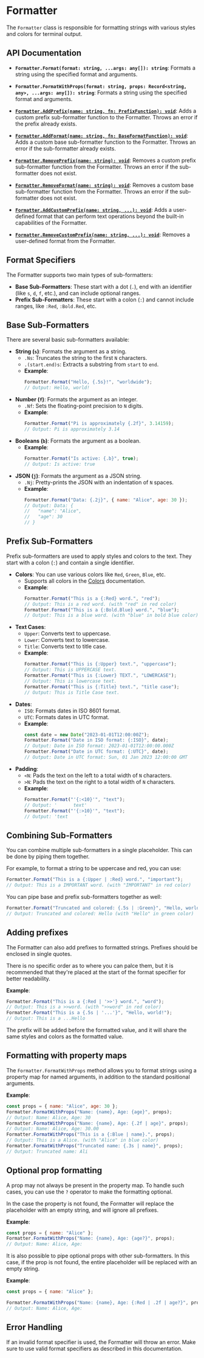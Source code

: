 # Formatter

The `Formatter` class is responsible for formatting strings
with various styles and colors for terminal output.

## API Documentation

- **`Formatter.Format(format: string, ...args: any[]): string`**:
    Formats a string using the specified format and arguments.

- **`Formatter.FormatWithProps(format: string, props: Record<string, any>, ...args: any[]): string`**:
  Formats a string using the specified format and arguments.

- [**`Formatter.AddPrefix(name: string, fn: PrefixFunction): void`**](/contents/advanced/custom_formats/):
  Adds a custom prefix sub-formatter function to the Formatter. Throws an error if the prefix already exists.

- [**`Formatter.AddFormat(name: string, fn: BaseFormatFunction): void`**](/contents/advanced/custom_formats/):
  Adds a custom base sub-formatter function to the Formatter. Throws an error if the sub-formatter already exists.

- [**`Formatter.RemovePrefix(name: string): void`**](/contents/advanced/custom_formats/):
  Removes a custom prefix sub-formatter function from the Formatter. 
  Throws an error if the sub-formatter does not exist.

- [**`Formatter.RemoveFormat(name: string): void`**](/contents/advanced/custom_formats/):
  Removes a custom base sub-formatter function from the Formatter.
  Throws an error if the sub-formatter does not exist.

- [**`Formatter.AddCustomPrefix(name: string, ...): void`**](/contents/advanced/custom_formats/):
  Adds a user-defined format that can perform text operations beyond
  the built-in capabilities of the Formatter.

- [**`Formatter.RemoveCustomPrefix(name: string, ...): void`**](/contents/advanced/custom_formats/):
  Removes a user-defined format from the Formatter.

## Format Specifiers

The Formatter supports two main types of sub-formatters:

- **Base Sub-Formatters**: These start with a dot (`.`), end with an identifier
    (like `s`, `d`, `f`, etc.), and can include optional ranges.
- **Prefix Sub-Formatters**: These start with a colon (`:`) and cannot include
    ranges, like `:Red`, `:Bold.Red`, etc.

## Base Sub-Formatters

There are several basic sub-formatters available:

- **String (`s`)**: Formats the argument as a string.
  - `.Ns`: Truncates the string to the first `N` characters.
  - `.(start.end)s`: Extracts a substring from `start` to `end`.
  - **Example**:
    ```js
    Formatter.Format("Hello, {.5s}!", "worldwide");
    // Output: Hello, world!
    ```
- **Number (`f`)**: Formats the argument as an integer.
  - `.Nf`: Sets the floating-point precision to `N` digits.
  - **Example**:
    ```js
    Formatter.Format("Pi is approximately {.2f}", 3.14159);
    // Output: Pi is approximately 3.14
    ```
- **Booleans (`b`)**: Formats the argument as a boolean.
    - **Example**:
      ```js
      Formatter.Format("Is active: {.b}", true);
      // Output: Is active: true
      ```
- **JSON (`j`)**: Formats the argument as a JSON string.
  - `.Nj`: Pretty-prints the JSON with an indentation of `N` spaces.
  - **Example**:
    ```js
    Formatter.Format("Data: {.2j}", { name: "Alice", age: 30 });
    // Output: Data: {
    //   "name": "Alice",
    //   "age": 30
    // }
    ```

## Prefix Sub-Formatters

Prefix sub-formatters are used to apply styles and colors to the text.
They start with a colon (`:`) and contain a single identifier.

- **Colors**: You can use various colors like `Red`, `Green`, `Blue`, etc.
  - Supports all colors in the [Colors](/contents/reference/colors) documentation.
  - **Example**:
    ```js
    Formatter.Format("This is a {:Red} word.", "red");
    // Output: This is a red word. (with "red" in red color)
    Formatter.Format("This is a {:Bold.Blue} word.", "blue");
    // Output: This is a blue word. (with "blue" in bold blue color)
    ```
- **Text Cases**:
  - `Upper`: Converts text to uppercase.
  - `Lower`: Converts text to lowercase.
  - `Title`: Converts text to title case.
  - **Example**:
    ```js
    Formatter.Format("This is {:Upper} text.", "uppercase");
    // Output: This is UPPERCASE text.
    Formatter.Format("This is {:Lower} TEXT.", "LOWERCASE");
    // Output: This is lowercase text.
    Formatter.Format("This is {:Title} text.", "title case");
    // Output: This is Title Case text.
    ```
- **Dates**:
  - `ISO`: Formats dates in ISO 8601 format.
  - `UTC`: Formats dates in UTC format.
  - **Example**:
    ```js
    const date = new Date("2023-01-01T12:00:00Z");
    Formatter.Format("Date in ISO format: {:ISO}", date);
    // Output: Date in ISO format: 2023-01-01T12:00:00.000Z
    Formatter.Format("Date in UTC format: {:UTC}", date);
    // Output: Date in UTC format: Sun, 01 Jan 2023 12:00:00 GMT
    ```
- **Padding**:
  - `<N`: Pads the text on the left to a total width of `N` characters.
  - `>N`: Pads the text on the right to a total width of `N` characters.
  - **Example**:
    ```js
    Formatter.Format("'{:<10}'", "text");
    // Output: '      text'
    Formatter.Format("'{:>10}'", "text");
    // Output: 'text      '
    ```

## Combining Sub-Formatters

You can combine multiple sub-formatters in a single placeholder.
This can be done by piping them together.

For example, to format a string to be uppercase and red, you can use:
```js
Formatter.Format("This is a {:Upper | :Red} word.", "important");
// Output: This is a IMPORTANT word. (with "IMPORTANT" in red color)
```

You can pipe base and prefix sub-formatters together as well:
```js
Formatter.Format("Truncated and colored: {.5s | :Green}", "Hello, world!");
// Output: Truncated and colored: Hello (with "Hello" in green color)
```

## Adding prefixes

The Formatter can also add prefixes to formatted strings.
Prefixes should be enclosed in single quotes.

There is no specific order as to where you can palce them,
but it is recommended that they're placed at the start of
the format specifier for better readability.

**Example**:
```js
Formatter.Format("This is a {:Red | '>>'} word.", "word");
// Output: This is a >>word. (with ">>word" in red color)
Formatter.Format("This is a {.5s | '...'}", "Hello, world!");
// Output: This is a ...Hello
```

The prefix will be added before the formatted value, and it will share
the same styles and colors as the formatted value.

## Formatting with property maps

The `Formatter.FormatWithProps` method allows you to format strings
using a property map for named arguments, in addition to the standard
positional arguments.

**Example**:
```js
const props = { name: "Alice", age: 30 };
Formatter.FormatWithProps("Name: {name}, Age: {age}", props);
// Output: Name: Alice, Age: 30
Formatter.FormatWithProps("Name: {name}, Age: {.2f | age}", props);
// Output: Name: Alice, Age: 30.00
Formatter.FormatWithProps("This is a {:Blue | name}.", props);
// Output: This is a Alice. (with "Alice" in blue color)
Formatter.FormatWithProps("Truncated name: {.3s | name}", props);
// Output: Truncated name: Ali
```

## Optional prop formatting

A prop may not always be present in the property map. To handle such cases,
you can use the `?` operator to make the formatting optional.

In the case the property is not found, the Formatter will replace
the placeholder with an empty string, and will ignore all prefixes.

**Example**:
```js
const props = { name: "Alice" };
Formatter.FormatWithProps("Name: {name}, Age: {age?}", props);
// Output: Name: Alice, Age: 
```

It is also possible to pipe optional props with other sub-formatters.
In this case, if the prop is not found, the entire placeholder
will be replaced with an empty string.

**Example**:
```js
const props = { name: "Alice" };

Formatter.FormatWithProps("Name: {name}, Age: {:Red | .2f | age?}", props);
// Output: Name: Alice, Age: 
```

## Error Handling

If an invalid format specifier is used, the Formatter will throw an error.
Make sure to use valid format specifiers as described in this documentation.